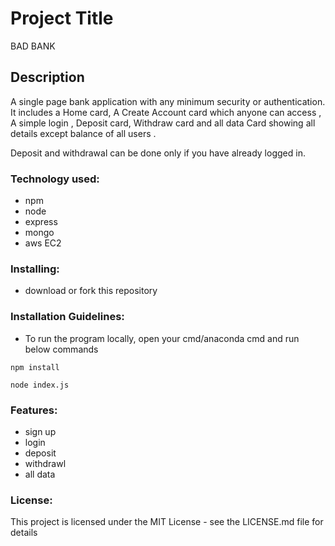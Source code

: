 # Project Title

BAD BANK

## Description

A single page bank application with any minimum security or authentication. It includes a Home card, A Create Account card which anyone can access , A simple login , Deposit card, Withdraw card  and all data Card showing all details except balance of all users . 

Deposit and withdrawal can be done only if you have already logged in.



### Technology used:

* npm 
* node
* express
* mongo
* aws EC2

### Installing:

* download or fork this repository 

### Installation Guidelines:

* To run the program locally, open your cmd/anaconda cmd and run below commands
```
npm install

node index.js

```
### Features: 

* sign up
* login
* deposit
* withdrawl
* all data

### License:

This project is licensed under the MIT License - see the LICENSE.md file for details
